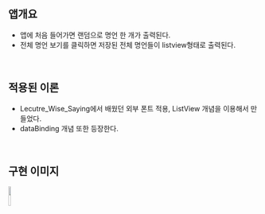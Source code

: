 

## 앱개요

- 앱에 처음 들어가면 랜덤으로 명언 한 개가 출력된다.
- 전체 명언 보기를 클릭하면 저장된 전체 명언들이 listview형태로 출력된다.


</br>

## 적용된 이론

- Lecutre_Wise_Saying에서 배웠던 
외부 폰트 적용, ListView 개념을 이용해서 만들었다.
- dataBinding 개념 또한 등장한다.

</br>

## 구현 이미지

<img width="10%" src="https://user-images.githubusercontent.com/104492622/227762280-001e043f-9897-442f-aa77-746e91c8aa73.png"/>

